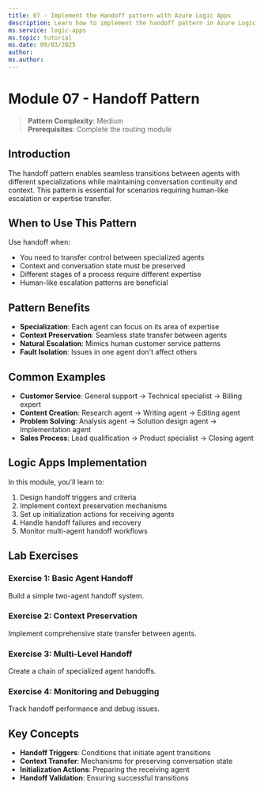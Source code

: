 ```yaml
---
title: 07 - Implement the Handoff pattern with Azure Logic Apps
description: Learn how to implement the handoff pattern in Azure Logic Apps — orchestrating seamless transitions between specialized agents while preserving context, enabling escalation, and ensuring reliable fallbacks and monitoring.
ms.service: logic-apps
ms.topic: tutorial
ms.date: 09/03/2025
author: 
ms.author: 
---
```

# Module 07 - Handoff Pattern

> **Pattern Complexity**: Medium  
> **Prerequisites**: Complete the routing module

## Introduction

The handoff pattern enables seamless transitions between agents with different specializations while maintaining conversation continuity and context. This pattern is essential for scenarios requiring human-like escalation or expertise transfer.

## When to Use This Pattern

Use handoff when:
- You need to transfer control between specialized agents
- Context and conversation state must be preserved
- Different stages of a process require different expertise
- Human-like escalation patterns are beneficial

## Pattern Benefits

- **Specialization**: Each agent can focus on its area of expertise
- **Context Preservation**: Seamless state transfer between agents
- **Natural Escalation**: Mimics human customer service patterns
- **Fault Isolation**: Issues in one agent don't affect others

## Common Examples

- **Customer Service**: General support → Technical specialist → Billing expert
- **Content Creation**: Research agent → Writing agent → Editing agent
- **Problem Solving**: Analysis agent → Solution design agent → Implementation agent
- **Sales Process**: Lead qualification → Product specialist → Closing agent

## Logic Apps Implementation

In this module, you'll learn to:
1. Design handoff triggers and criteria
2. Implement context preservation mechanisms
3. Set up initialization actions for receiving agents
4. Handle handoff failures and recovery
5. Monitor multi-agent handoff workflows

## Lab Exercises

### Exercise 1: Basic Agent Handoff
Build a simple two-agent handoff system.

### Exercise 2: Context Preservation
Implement comprehensive state transfer between agents.

### Exercise 3: Multi-Level Handoff
Create a chain of specialized agent handoffs.

### Exercise 4: Monitoring and Debugging
Track handoff performance and debug issues.

## Key Concepts

- **Handoff Triggers**: Conditions that initiate agent transitions
- **Context Transfer**: Mechanisms for preserving conversation state
- **Initialization Actions**: Preparing the receiving agent
- **Handoff Validation**: Ensuring successful transitions

